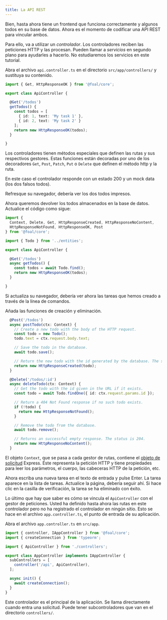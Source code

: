 ```yaml
---
title: La API REST
---
```


Bien, hasta ahora tiene un frontend que funciona correctamente y algunos todos en su base de datos. Ahora es el momento de codificar una API REST para vincular ambos.

Para ello, va a utilizar un *controlador*. Los controladores reciben las peticiones HTTP y las procesan. Pueden llamar a *servicios* en segundo plano para ayudarles a hacerlo. No estudiaremos los servicios en este tutorial.

Abra el archivo `api.controller.ts` en el directorio `src/app/controllers/` y sustituya su contenido.

```typescript
import { Get, HttpResponseOK } from '@foal/core';

export class ApiController {

  @Get('/todos')
  getTodos() {
    const todos = [
      { id: 1, text: 'My task 1' },
      { id: 2, text: 'My task 2' }
    ];
    return new HttpResponseOK(todos);
  }

}
```

Los controladores tienen métodos especiales que definen las rutas y sus respectivos gestores. Estas funciones están decoradas por uno de los decoradores `Get`, `Post`, `Patch`, `Put` o `Delete` que definen el método http y la ruta.

En este caso el controlador responde con un estado 200 y un mock data (los dos falsos todos).

Refresque su navegador, debería ver los dos todos impresos.

Ahora queremos devolver los todos almacenados en la base de datos. Actualice el código como sigue:

```typescript
import {
  Context, Delete, Get, HttpResponseCreated, HttpResponseNoContent,
  HttpResponseNotFound, HttpResponseOK, Post
} from '@foal/core';

import { Todo } from '../entities';

export class ApiController {

  @Get('/todos')
  async getTodos() {
    const todos = await Todo.find();
    return new HttpResponseOK(todos);
  }

}
```

Si actualiza su navegador, debería ver ahora las tareas que hemos creado a través de la línea de comandos.

Añada las funciones de creación y eliminación.

```typescript
  @Post('/todos')
  async postTodo(ctx: Context) {
    // Create a new todo with the body of the HTTP request.
    const todo = new Todo();
    todo.text = ctx.request.body.text;

    // Save the todo in the database.
    await todo.save();

    // Return the new todo with the id generated by the database. The status is 201.
    return new HttpResponseCreated(todo);
  }

  @Delete('/todos/:id')
  async deleteTodo(ctx: Context) {
    // Get the todo with the id given in the URL if it exists.
    const todo = await Todo.findOne({ id: ctx.request.params.id });

    // Return a 404 Not Found response if no such todo exists.
    if (!todo) {
      return new HttpResponseNotFound();
    }

    // Remove the todo from the database.
    await todo.remove();

    // Returns an successful empty response. The status is 204.
    return new HttpResponseNoContent();
  }
```

El objeto `Context`, que se pasa a cada gestor de rutas, contiene el [objeto de solicitud](https://expressjs.com/es/4x/api.html#req) Express. Éste representa la petición HTTP y tiene propiedades para leer los parámetros, el cuerpo, las cabeceras HTTP de la petición, etc.

Ahora escriba una nueva tarea en el texto de entrada y pulse Enter. La tarea aparece en la lista de tareas. Actualice la página, debería seguir ahí. Si hace clic en la casilla de verificación, la tarea se ha eliminado con éxito.

Lo último que hay que saber es cómo se vincula el `ApiController` con el gestor de peticiones. Usted ha definido hasta ahora las rutas en este controlador pero no ha registrado el controlador en ningún sitio. Esto se hace en el archivo `app.controller.ts`, el punto de entrada de su aplicación.

Abra el archivo `app.controller.ts` en `src/app`.

```typescript
import { controller, IAppController } from '@foal/core';
import { createConnection } from 'typeorm';

import { ApiController } from './controllers';

export class AppController implements IAppController {
  subControllers = [
    controller('/api', ApiController),
  ];

  async init() {
    await createConnection();
  }
}
```

Este controlador es el principal de la aplicación. Se llama directamente cuando entra una solicitud. Puede tener subcontroladores que van en el directorio `controllers/`.
